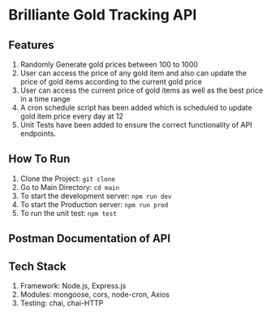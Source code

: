 # Brilliante Gold Tracking API

## Features
 1. Randomly Generate gold prices between 100 to 1000
 2. User can access the price of any gold item and also can update the price of gold items according to the current gold price
 3. User can access the current price of gold items as well as the best price in a time range
 4. A cron schedule script has been added which is scheduled to update gold item price every day at 12
 5. Unit Tests have been added to ensure the correct functionality of API endpoints.

## How To Run
 1. Clone the Project: ```git clone ```
 2. Go to Main Directory: ```cd main ```
 3. To start the development server: ```npm run dev```
 4. To start the Production server: ```npm run prod```
 5. To run the unit test: ```npm test```

## Postman Documentation of API

## Tech Stack
 1. Framework: Node.js, Express.js
 2. Modules: mongoose, cors, node-cron, Axios
 3. Testing: chai, chai-HTTP
